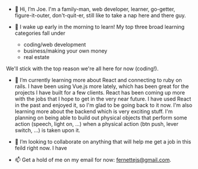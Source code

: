 - 👋  Hi, I’m Joe. I'm a family-man, web developer, learner, go-getter, figure-it-outer, don't-quit-er, still like to take a nap here and there guy. 

- 👀  I wake up early in the morning to learn! My top three broad learning categories fall under
  * coding/web development
  * business/making your own money
  * real estate

 We'll stick with the top reason we're all here for now (coding!). 
 
- 🌱  I’m currently learning more about React and connecting to ruby on rails. I have been using Vue.js more lately, which has been great for the projects I have built for a few clients. React has been coming up more with the jobs that I hope to get in the very near future. I have used React in the past and enjoyed it, so I'm glad to be going back to it now. 
I'm also learning more about the backend which is very exciting stuff. I'm planning on being able to build out physical objects that perform some action (speech, light on, ...) when a physical action (btn push, lever switch, ...) is taken upon it.

- 💞️  I’m looking to collaborate on anything that will help me get a job in this feild right now. I have 

- 📫  Get a hold of me on my email for now: fernettejs@gmail.com.

<!---
Fernettejs/Fernettejs is a ✨ special ✨ repository because its `README.md` (this file) appears on your GitHub profile.
You can click the Preview link to take a look at your changes.
--->
